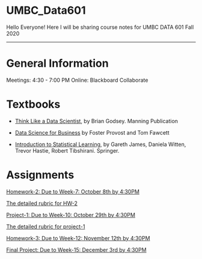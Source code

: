 # UMBC_Data601
Hello Everyone! Here I will be sharing course notes for UMBC DATA 601 Fall 2020

----

# General Information

Meetings: 4:30 - 7:00 PM Online: Blackboard Collaborate

# Textbooks

- [Think Like a Data Scientist](https://www.manning.com/books/think-like-a-data-scientist), by Brian Godsey. Manning Publication

- [Data Science for Business](https://www.oreilly.com/library/view/data-science-for/9781449374273/) by Foster Provost and Tom Fawcett

- [Introduction to Statistical Learning](https://faculty.marshall.usc.edu/gareth-james/ISL/ISLR%20Seventh%20Printing.pdf), by Gareth James, Daniela Witten, Trevor Hastie, Robert Tibshirani. Springer.

# Assignments

[Homework-2: Due to Week-7: October 8th by 4:30PM](https://github.com/mguner/UMBC_Data601/blob/master/assignments/Data601-Homework-2.pdf)

[The detailed rubric for HW-2](https://docs.google.com/spreadsheets/d/1i8STO4J76A6X4ht4RTMNe1_0oQaM8iiVd7HHd4LCqNA/edit?usp=sharing)

[Project-1: Due to Week-10: October 29th by 4:30PM](https://github.com/mguner/UMBC_Data601/blob/master/assignments/Data601-Project-1.ipynb)

[The detailed rubric for project-1]()

[Homework-3: Due to Week-12: November 12th by 4:30PM]()

[Final Project: Due to Week-15: December 3rd by 4:30PM]()